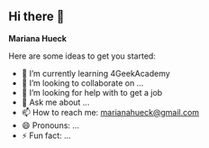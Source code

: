## Hi there 👋


**Mariana Hueck** 

Here are some ideas to get you started:

- 🌱 I’m currently learning 4GeekAcademy
- 👯 I’m looking to collaborate on ...
- 🤔 I’m looking for help with to get a job
- 💬 Ask me about ...
- 📫 How to reach me: marianahueck@gmail.com
- 😄 Pronouns: ...
- ⚡ Fun fact: ...
